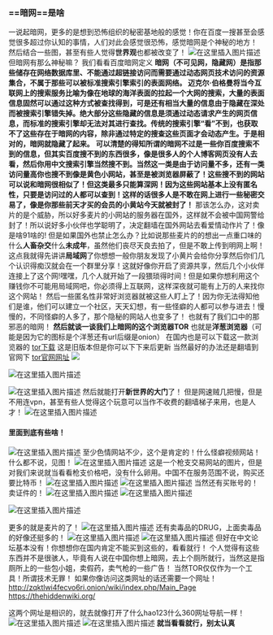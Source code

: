 ﻿### ==暗网==是啥

一说起暗网，更多的是想到恐怖组织的秘密基地般的感觉！你在百度一搜甚至会感觉很多超过你认知的事情，人们对此会感觉很恐怖，感觉暗网是个神秘的地方！
然后结合一些图，甚至有些人觉得**世界观**也都被改变了！
![在这里插入图片描述](https://img-blog.csdnimg.cn/20190501184412723.jpeg?x-oss-process=image/watermark,type_ZmFuZ3poZW5naGVpdGk,shadow_10,text_aHR0cHM6Ly9ibG9nLmNzZG4ubmV0L3FxXzQzNDkwMzM3,size_16,color_FFFFFF,t_70)
但暗网有那么神秘嘛？
我们看看百度暗网定义
      **暗网（不可见网，隐藏网）是指那些储存在网络数据库里、不能通过超链接访问而需要通过动态网页技术访问的资源集合，不属于那些可以被标准搜索引擎索引的表面网络。
迈克尔·伯格曼将当今互联网上的搜索服务比喻为像在地球的海洋表面的拉起一个大网的搜索，大量的表面信息固然可以通过这种方式被查找得到，可是还有相当大量的信息由于隐藏在深处而被搜索引擎错失掉。绝大部分这些隐藏的信息是须通过动态请求产生的网页信息，而标准的搜索引擎却无法对其进行查找。传统的搜索引擎“看”不到，也获取不了这些存在于暗网的内容，除非通过特定的搜查这些页面才会动态产生。于是相对的，暗网就隐藏了起来。**
  		****可以清楚的得知所谓的暗网不过是一些你百度搜索不到的信息，但其实百度搜不到的东西很多，像是很多人的个人博客网页没有人去看，然后你用中文搜索引擎当然搜不到。当然这一类是由于访问量不多，还有一类访问量高你也搜不到像是黄色小网站，甚至是被浏览器屏蔽了！这些搜不到的网站可以说和暗网很相似了！但这类最多只能算深网！因为这些网站基本上没有匿名性，只要是访问过的人都可以查到！这样的话很多人是不敢在网上进行一些秘密交易了，像是你那些前天才买的会员的小黄站今天就被封了！****
那该怎么办，这对卖片的是个威胁，所以好多麦片的小网站的服务器在国外，这样就不会被中国网警给封了！所以说好多小伙伴也学聪明了，决定翻墙在国外网站去看爱情动作片了！像是啥91啥的!
           但是如果国外也禁止怎么办？比如说那些麦片的的想出一点重口味的什么**人畜杂交**什么**未成年**，虽然他们丧尽天良去拍了，但是不敢上传到明网上啊！
这点我就得先讲讲**局域网**了你想想一般你朋友发现了小黄片会给你分享然后你们几个认识得痴汉就会在一个群里分享！这就好像你开启了资源共享，然后几个小伙伴连接上了这个网!嘿嘿，几个人就开始了一段猥琐得时间！但是如果你想利用这个赚钱你不可能用局域网吧，你必须得上互联网，这样深夜就可能有上万的人来找你这个网站！
然后一些匿名性非常好浏览器就被这些人盯上了！因为你无法得知他们是谁，他们可以建立一个社区，天天幻想，有一些怪癖的人都可以参与进去！慢慢的，不同怪癖的人多了，那个隐秘的网站人也变多了！
也就有了我们口中的那邪恶的暗网！
**然后就谈一谈我们上暗网的这个浏览器TOR**
也就是**洋葱浏览器**（可能是因为它的图标是个洋葱还有url后缀是onion）
在国内也是可以下载这一款浏览器的
[tor下载](http://www.liulanqi.net/tor/5340.html)
这是旧版本但是你可以下下来后更新
当然最好的办法还是翻墙到官网下
[tor官网网址](https://www.torproject.org/)
![](https://img-blog.csdnimg.cn/20190501193326755.png)

![在这里插入图片描述](https://img-blog.csdnimg.cn/2019050119393736.png?x-oss-process=image/watermark,type_ZmFuZ3poZW5naGVpdGk,shadow_10,text_aHR0cHM6Ly9ibG9nLmNzZG4ubmV0L3FxXzQzNDkwMzM3,size_16,color_FFFFFF,t_70)

![在这里插入图片描述](https://img-blog.csdnimg.cn/20190501193949900.png?x-oss-process=image/watermark,type_ZmFuZ3poZW5naGVpdGk,shadow_10,text_aHR0cHM6Ly9ibG9nLmNzZG4ubmV0L3FxXzQzNDkwMzM3,size_16,color_FFFFFF,t_70)
然后就能打开**新世界的大门**了！
但是网速贼几把慢，但是不用连vpn，甚至有些人觉得这个玩意可以当作不收费的翻墙梯子来用，也是人才！
![在这里插入图片描述](https://img-blog.csdnimg.cn/20190501194418853.png?x-oss-process=image/watermark,type_ZmFuZ3poZW5naGVpdGk,shadow_10,text_aHR0cHM6Ly9ibG9nLmNzZG4ubmV0L3FxXzQzNDkwMzM3,size_16,color_FFFFFF,t_70)
#### **里面到底有些啥！**
![在这里插入图片描述](https://img-blog.csdnimg.cn/2019050119451553.jpg?x-oss-process=image/watermark,type_ZmFuZ3poZW5naGVpdGk,shadow_10,text_aHR0cHM6Ly9ibG9nLmNzZG4ubmV0L3FxXzQzNDkwMzM3,size_16,color_FFFFFF,t_70)
至少色情网站不少，这个是肯定的！什么怪癖视频网站！
什么都不说，见图！
![在这里插入图片描述](https://img-blog.csdnimg.cn/20190501194727956.jpg?x-oss-process=image/watermark,type_ZmFuZ3poZW5naGVpdGk,shadow_10,text_aHR0cHM6Ly9ibG9nLmNzZG4ubmV0L3FxXzQzNDkwMzM3,size_16,color_FFFFFF,t_70)
这是一个枪支交易网站的图片，但是对我们来说就当看看枪支价格吧，没有什么卵用。中国不在服务范围不说，购买还要比特币！
![在这里插入图片描述](https://img-blog.csdnimg.cn/2019050119550269.png?x-oss-process=image/watermark,type_ZmFuZ3poZW5naGVpdGk,shadow_10,text_aHR0cHM6Ly9ibG9nLmNzZG4ubmV0L3FxXzQzNDkwMzM3,size_16,color_FFFFFF,t_70)
![在这里插入图片描述](https://img-blog.csdnimg.cn/20190501195522435.png?x-oss-process=image/watermark,type_ZmFuZ3poZW5naGVpdGk,shadow_10,text_aHR0cHM6Ly9ibG9nLmNzZG4ubmV0L3FxXzQzNDkwMzM3,size_16,color_FFFFFF,t_70)
当然还有买账号的！卖证件的！
![在这里插入图片描述](https://img-blog.csdnimg.cn/20190501195618179.png?x-oss-process=image/watermark,type_ZmFuZ3poZW5naGVpdGk,shadow_10,text_aHR0cHM6Ly9ibG9nLmNzZG4ubmV0L3FxXzQzNDkwMzM3,size_16,color_FFFFFF,t_70)
![在这里插入图片描述](https://img-blog.csdnimg.cn/20190501195634153.png?x-oss-process=image/watermark,type_ZmFuZ3poZW5naGVpdGk,shadow_10,text_aHR0cHM6Ly9ibG9nLmNzZG4ubmV0L3FxXzQzNDkwMzM3,size_16,color_FFFFFF,t_70)

![在这里插入图片描述](https://img-blog.csdnimg.cn/20190501195819524.png?x-oss-process=image/watermark,type_ZmFuZ3poZW5naGVpdGk,shadow_10,text_aHR0cHM6Ly9ibG9nLmNzZG4ubmV0L3FxXzQzNDkwMzM3,size_16,color_FFFFFF,t_70)

更多的就是麦片的了！
![在这里插入图片描述](https://img-blog.csdnimg.cn/20190501195720292.png?x-oss-process=image/watermark,type_ZmFuZ3poZW5naGVpdGk,shadow_10,text_aHR0cHM6Ly9ibG9nLmNzZG4ubmV0L3FxXzQzNDkwMzM3,size_16,color_FFFFFF,t_70)
还有卖毒品的DRUG，上面卖毒品的好像还挺多的！
![在这里插入图片描述](https://img-blog.csdnimg.cn/2019050119584659.png?x-oss-process=image/watermark,type_ZmFuZ3poZW5naGVpdGk,shadow_10,text_aHR0cHM6Ly9ibG9nLmNzZG4ubmV0L3FxXzQzNDkwMzM3,size_16,color_FFFFFF,t_70)
![在这里插入图片描述](https://img-blog.csdnimg.cn/20190501200022168.png?x-oss-process=image/watermark,type_ZmFuZ3poZW5naGVpdGk,shadow_10,text_aHR0cHM6Ly9ibG9nLmNzZG4ubmV0L3FxXzQzNDkwMzM3,size_16,color_FFFFFF,t_70)
但好在中文论坛基本没有！你想想你在国内肯定不能买到这些的，看看就行！
个人觉得有这些东西并不是很骇人，毕竟有人说在中国你想上暗网，去上个厕所就行，当然这是指厕所上的一些包小姐，卖假药，卖气枪的一些广告！
当然TOR仅仅作为一个工具！所谓技术无罪！
如果你像访问这类网址的话还需要一个网址！
http://zqktlwi4fecvo6ri.onion/wiki/index.php/Main_Page
https://thehiddenwiki.org/

这两个网址是相识的，就去就像打开了什么hao123什么360网址导航一样！
![在这里插入图片描述](https://img-blog.csdnimg.cn/201905012010104.png?x-oss-process=image/watermark,type_ZmFuZ3poZW5naGVpdGk,shadow_10,text_aHR0cHM6Ly9ibG9nLmNzZG4ubmV0L3FxXzQzNDkwMzM3,size_16,color_FFFFFF,t_70)
![在这里插入图片描述](https://img-blog.csdnimg.cn/20190501201106377.png?x-oss-process=image/watermark,type_ZmFuZ3poZW5naGVpdGk,shadow_10,text_aHR0cHM6Ly9ibG9nLmNzZG4ubmV0L3FxXzQzNDkwMzM3,size_16,color_FFFFFF,t_70)
**就当看看就行，别太认真**
